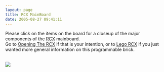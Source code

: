 ```yaml
---
layout: page
title: RCX MainBoard
date: 2005-08-27 09:41:11
---
```

<p>Please click on the items on the board for a closeup of the major components of the <a href="/wiki/rcx.html" title="The Lego RCX">RCX</a> mainboard.
<br/>Go to <a href="/wiki/opening_the_rcx.html" title="How to dissassemble an RCX">Opening The RCX</a> if that is your intention, or to <a href="/wiki/rcx.html" title="The Lego RCX">Lego RCX</a> if you just wanted more general information on this programmable brick.
</p>
<map name="rcxmap"><area alt="1 NEC Ram Module" coords="120,85,65" href="tiki-browse_image.php?imageId=124" shape="circle" title="1 NEC Ram Module"></area><area alt="2 Flip Flops" coords="235,90,45" href="tiki-browse_image.php?imageId=126" shape="circle" title="2 Flip Flops"></area><area alt="3 Hitachi H8" coords="120,210,50" href="tiki-browse_image.php?imageId=122" shape="circle" title="3 Hitachi H8"></area><area alt="4 Nand Gates" coords="240,225,35" href="tiki-browse_image.php?imageId=127" shape="circle" title="4 Flip Flops"></area><area alt="5 Motor Controllers" coords="300,25,400,255" href="tiki-browse_image.php?imageId=121" shape="rect" title="5 Motor Controllers"></area></map><!-- TikiWiki SO needs an imagemap plugin for this kind of thing-->
<p>
<br/><img class="img-responsive" src="image123" usemap="#rcxmap"/>
</p>
